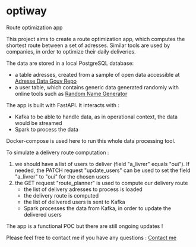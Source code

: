 # optiway
Route optimization app

This project aims to create a route optimization app, which computes the shortest route between a set of adresses.
Similar tools are used by companies, in order to optimize their daily deliveries.

The data are stored in a local PostgreSQL database:
- a table adresses, created from a sample of open data accessible at [Adresse Data Gouv Repo](https://adresse.data.gouv.fr/data/)
- a user table, which contains generic data generated randomly with online tools such as [Random Name Generator](https://fossbytes.com/tools/random-name-generator)

The app is built with FastAPI. It interacts with :
- Kafka to be able to handle data, as in operational context, the data would be streamed 
- Spark to process the data

Docker-compose is used here to run this whole data processing tool.

To simulate a delivery route computation :
1. we should have a list of users to deliver (field "a_livrer" equals "oui"). If needed, the PATCH request "update_users" can be used to set the field "a_livrer" to "oui" for the chosen users
2. the GET request "route_planner" is used to compute our delivery route
    * the list of delivery adresses to process is loaded
    * the delivery route is computed
    * the list of delivered users is sent to Kafka
    * Spark processes the data from Kafka, in order to update the delivered users

The app is a functional POC but there are still ongoing updates !

Please feel free to contact me if you have any questions : [Contact me](mailto:mohamedrkheroua@gmail.com)